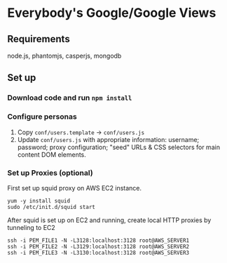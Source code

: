 Everybody's Google/Google Views
===============================



Requirements
------------

node.js, phantomjs, casperjs, mongodb


Set up
------

### Download code and run `npm install`

### Configure personas
1. Copy `conf/users.template` -> `conf/users.js`
2. Update `conf/users.js` with appropriate information: username; password; proxy configuration; "seed" URLs & CSS selectors for main content DOM elements.


### Set up Proxies (optional)

First set up squid proxy on AWS EC2 instance.

	yum -y install squid
	sudo /etc/init.d/squid start


After squid is set up on EC2 and running, create local HTTP proxies by tunneling to EC2

	ssh -i PEM_FILE1 -N -L3128:localhost:3128 root@AWS_SERVER1
	ssh -i PEM_FILE2 -N -L3129:localhost:3128 root@AWS_SERVER2
	ssh -i PEM_FILE3 -N -L3130:localhost:3128 root@AWS_SERVER3